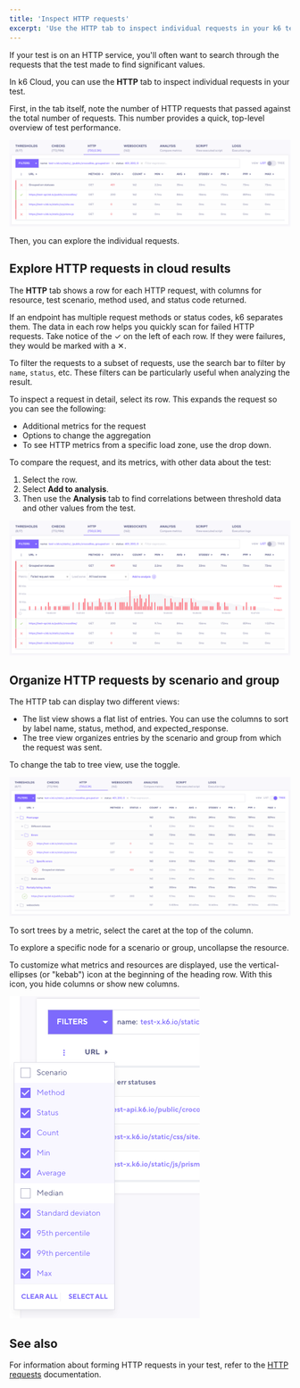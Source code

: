 ```yaml
---
title: 'Inspect HTTP requests'
excerpt: 'Use the HTTP tab to inspect individual requests in your k6 test'
---
```


If your test is on an HTTP service, you'll often want to search through the requests that the test made to find significant values.

In k6 Cloud, you can use the **HTTP** tab to inspect individual requests in your test.

First, in the tab itself, note the number of HTTP requests that passed against the total number of requests.
This number provides a quick, top-level overview of test performance.

![HTTP Tab](./images/05-HTTP-Tab/http-tab.png)

Then, you can explore the individual requests.

## Explore HTTP requests in cloud results

The **HTTP** tab shows a row for each HTTP request, with columns for resource, test scenario, method used, and status code returned.

If an endpoint has multiple request methods or status codes, k6 separates them.
The data in each row helps you quickly scan for failed HTTP requests. Take notice of the &#10003; on the left of each row. If they were failures, they would be marked with a &#10005;.

To filter the requests to a subset of requests, use the search bar to filter by `name`, `status`, etc.
These filters can be particularly useful when analyzing the result.

To inspect a request in detail, select its row.
This expands the request so you can see the following:

- Additional metrics for the request
- Options to change the aggregation
- To see HTTP metrics from a specific load zone, use the drop down.

To compare the request, and its metrics, with other data about the test:
1. Select the row.
2. Select **Add to analysis**.
3. Then use the **Analysis** tab to find correlations between threshold data and other values from the test.

![HTTP Tab breakdown chart](./images/05-HTTP-Tab/http-tab-graph.png)

## Organize HTTP requests by scenario and group

The HTTP tab can  display two different views:
- The list view shows a flat list of entries. You can use the columns to sort by label name, status, method, and expected_response.
- The tree view organizes entries by the scenario and group from which the request was sent.

To change the tab to tree view, use the toggle.

![HTTP Tab tree view](./images/05-HTTP-Tab/http-tab-tree.png)

To sort trees by a metric, select the caret at the top of the column.

To explore a specific node for a scenario or group, uncollapse the resource.

To customize what metrics and resources are displayed, use the vertical-ellipses (or "kebab") icon at the beginning of the heading row.
With this icon, you hide columns or show new columns.

![HTTP Tab columns](./images/05-HTTP-Tab/http-tab-columns.png)

## See also

For information about forming HTTP requests in your test, refer to the [HTTP requests](/using-k6/http-requests/) documentation.
